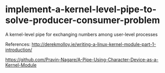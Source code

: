 # implement-a-kernel-level-pipe-to-solve-producer-consumer-problem
A kernel-level pipe for exchanging numbers among user-level processes





References:
http://derekmolloy.ie/writing-a-linux-kernel-module-part-1-introduction/

https://github.com/Pravin-Nagare/A-Pipe-Using-Character-Device-as-a-Kernel-Module

